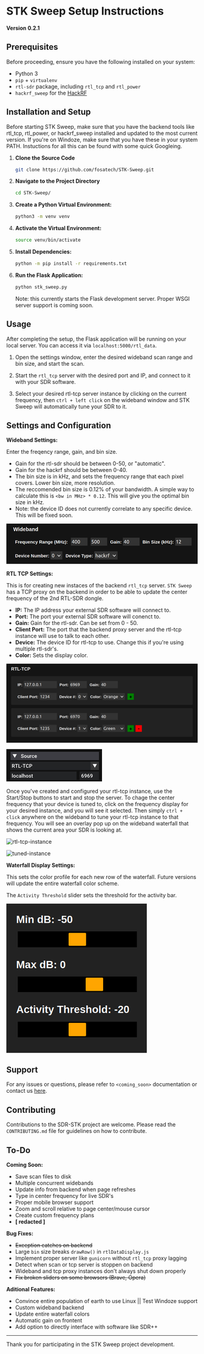 
# STK Sweep Setup Instructions

**Version 0.2.1**

## Prerequisites

Before proceeding, ensure you have the following installed on your system:
- Python 3
- `pip` + `virtualenv`
- `rtl-sdr` package, including `rtl_tcp` and `rtl_power`
- `hackrf_sweep` for the [HackRF](https://github.com/greatscottgadgets/hackrf)

## Installation and Setup

Before starting STK Sweep, make sure that you have the backend tools like rtl_tcp, rtl_power, or hackrf_sweep installed and updated to the most current version. If you're on Windoze, make sure that you have these in your system PATH. Instuctions for all this can be found with some quick Googleing. 

1. **Clone the Source Code**
   ```bash
   git clone https://github.com/fosatech/STK-Sweep.git
   ```

2. **Navigate to the Project Directory**
   ```bash
   cd STK-Sweep/
   ```

3. **Create a Python Virtual Environment:**
   ```bash
   python3 -m venv venv
   ```

4. **Activate the Virtual Environment:**
   ```bash
   source venv/bin/activate
   ```

5. **Install Dependencies:**
   ```bash
   python -m pip install -r requirements.txt
   ```

6. **Run the Flask Application:**
   ```bash
   python stk_sweep.py
   ```
   Note: this currently starts the Flask development server. Proper WSGI server support is coming soon.

## Usage

After completing the setup, the Flask application will be running on your local server. You can access it via `localhost:5000/rtl_data`.

1. Open the settings window, enter the desired wideband scan range and bin size, and start the scan.

2. Start the `rtl_tcp` server with the desired port and IP, and connect to it with your SDR software.

3. Select your desired rtl-tcp server instance by clicking on the current frequency, then `ctrl + left click` on the wideband window and STK Sweep will automatically tune your SDR to it.

## Settings and Configuration

**Wideband Settings:**

Enter the freqency range, gain, and bin size.

- Gain for the rtl-sdr should be between 0-50, or "automatic".
- Gain for the hackrf should be between 0-40.
- The bin size is in kHz, and sets the frequency range that each pixel covers. Lower bin size, more resolution.
- The reccomended bin size is 0.12% of your bandwidth. A simple way to calculate this is `<bw in MHz> * 0.12`. This will give you the optimal bin size in kHz.
- Note: the device ID does not currently correlate to any specific device. This will be fixed soon.

![wideband settings](readme/wideband-settings.png)


**RTL TCP Settings:**

This is for creating new instaces of the backend `rtl_tcp` server. `STK Sweep` has a TCP proxy on the backend in order to be able to update the center frequency of the 2nd RTL-SDR dongle.

- **IP:** The IP address your external SDR software will connect to.
- **Port:** The port your external SDR software will conenct to.
- **Gain:** Gain for the rtl-sdr. Can be set from 0 - 50.
- **Client Port:** The port that the backend proxy server and the rtl-tcp instance will use to talk to each other.
- **Device:** The device ID for rtl-tcp to use. Change this if you're using multiple rtl-sdr's.
- **Color:** Sets the display color.

![rtl_tcp settings](readme/rtl-tcp-settings.png)

![sdrpp-example](readme/sdrpp-example.png)

Once you've created and configured your rtl-tcp instance, use the Start/Stop buttons to start and stop the server. To chage the center frequency that your device is tuned to, click on the frequency display for your desired instance, and you will see it selected. Then simply `ctrl + click` anywhere on the wideband to tune your rtl-tcp instance to that frequency. You will see an overlay pop up on the wideband waterfall that shows the current area your SDR is looking at.

![rtl-tcp-instance](eadme/rtl-tcp-instance.png)

![tuned-instance](eadme/tuned-instance-example.png)


**Waterfall Display Settings:**

This sets the color profile for each new row of the waterfall. Future versions will update the entire waterfall color scheme.

The `Activity Threshold` slider sets the threshold for the activity bar.

![waterfall display settings](readme/waterfall-settings.png)


## Support

For any issues or questions, please refer to `<coming_soon>` documentation or contact us [here](https://fosa-tech.com/contact).

## Contributing

Contributions to the SDR-STK project are welcome. Please read the `CONTRIBUTING.md` file for guidelines on how to contribute.

## To-Do

**Coming Soon:**
- Save scan files to disk
- Multiple concurrent widebands
- Update info from backend when page refreshes
- Type in center frequency for live SDR's
- Proper mobile browser support
- Zoom and scroll relative to page center/mouse cursor
- Create custom frequency plans
- **[ redacted ]**

**Bug Fixes:**
- ~~Exception catches on backend~~
- Large `bin` size breaks `drawRow()` in `rtlDataDisplay.js`
- Implement proper server like `gunicorn` without `rtl_tcp` proxy lagging
- Detect when scan or tcp server is stoppen on backend
- Wideband and tcp proxy instances don't always shut down properly
- ~~Fix broken sliders on some browsers (Brave, Opera)~~

**Aditional Features:**
- Convince entire population of earth to use Linux || Test Windoze support
- Custom wideband backend
- Update entire waterfall colors
- Automatic gain on frontent
- Add option to directly interface with software like SDR++

---

Thank you for participating in the STK Sweep project development.
